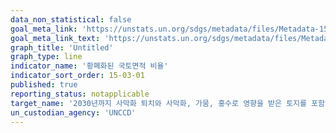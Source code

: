 ```yaml
---
data_non_statistical: false
goal_meta_link: 'https://unstats.un.org/sdgs/metadata/files/Metadata-15-03-01.pdf'
goal_meta_link_text: 'https://unstats.un.org/sdgs/metadata/files/Metadata-15-03-01.pdf'
graph_title: 'Untitled'
graph_type: line
indicator_name: '황폐화된 국토면적 비율'
indicator_sort_order: 15-03-01
published: true
reporting_status: notapplicable
target_name: '2030년까지 사막화 퇴치와 사막화, 가뭄, 홍수로 영향을 받은 토지를 포함하여, 황폐화된 토지 및 토양 복원, 그리고 토지 황폐화 가 없는 세계 달성을 위해 노력'
un_custodian_agency: 'UNCCD'
---
```


